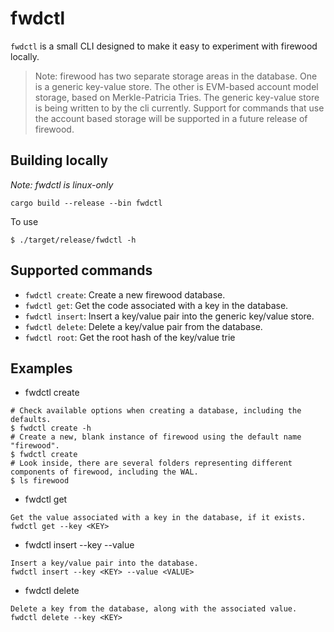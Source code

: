 # fwdctl

`fwdctl` is a small CLI designed to make it easy to experiment with firewood locally. 

> Note: firewood has two separate storage areas in the database. One is a generic key-value store. 
The other is EVM-based account model storage, based on Merkle-Patricia Tries. The generic key-value
store is being written to by the cli currently. Support for commands that use the account based storage
will be supported in a future release of firewood.  

## Building locally
*Note: fwdctl is linux-only*
```
cargo build --release --bin fwdctl
```
To use
```
$ ./target/release/fwdctl -h
```

## Supported commands
* `fwdctl create`: Create a new firewood database.
* `fwdctl get`: Get the code associated with a key in the database.
* `fwdctl insert`: Insert a key/value pair into the generic key/value store.
* `fwdctl delete`: Delete a key/value pair from the database. 
* `fwdctl root`: Get the root hash of the key/value trie

## Examples
* fwdctl create
```
# Check available options when creating a database, including the defaults.
$ fwdctl create -h
# Create a new, blank instance of firewood using the default name "firewood".
$ fwdctl create
# Look inside, there are several folders representing different components of firewood, including the WAL.
$ ls firewood
```
* fwdctl get <KEY>
```
Get the value associated with a key in the database, if it exists.
fwdctl get --key <KEY>
```
* fwdctl insert --key <KEY> --value <VALUE>
```
Insert a key/value pair into the database.
fwdctl insert --key <KEY> --value <VALUE>
```
* fwdctl delete <KEY>
```
Delete a key from the database, along with the associated value.
fwdctl delete --key <KEY>
```

